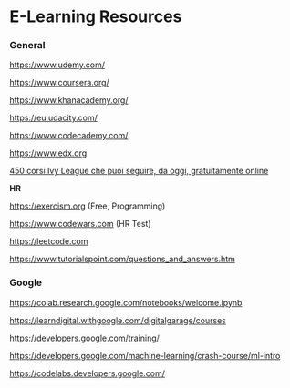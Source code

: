 # E-Learning Resources

### General

https://www.udemy.com/

https://www.coursera.org/

https://www.khanacademy.org/

https://eu.udacity.com/

https://www.codecademy.com/

https://www.edx.org

[450 corsi Ivy League che puoi seguire, da oggi, gratuitamente online](https://drive.google.com/file/d/1l_7gVD2FcKDlOLyoArLcPQnLjBV8Cs8r/view)

**HR**

https://exercism.org (Free, Programming)

https://www.codewars.com (HR Test)

https://leetcode.com

https://www.tutorialspoint.com/questions_and_answers.htm

### Google

https://colab.research.google.com/notebooks/welcome.ipynb

https://learndigital.withgoogle.com/digitalgarage/courses

https://developers.google.com/training/

https://developers.google.com/machine-learning/crash-course/ml-intro

https://codelabs.developers.google.com/
